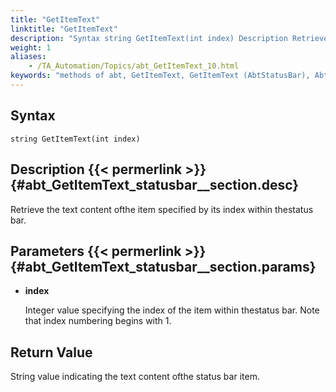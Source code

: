 ```yaml
--- 
title: "GetItemText"
linktitle: "GetItemText"
description: "Syntax string GetItemText(int index) Description Retrieve the text content of the item specified by its index within the status bar. Parameters index Integer value specifying the index of the item ..."
weight: 1
aliases: 
    - /TA_Automation/Topics/abt_GetItemText_10.html
keywords: "methods of abt, GetItemText, GetItemText (AbtStatusBar), AbtStatusBar, getitemtext, abtstatusbar getitemtext, content of item in status bar, value of item in status bar, Obtain content of item at given index in status bar"
---
```


## Syntax

`string GetItemText(int index)`

## Description {{< permerlink >}} {#abt_GetItemText_statusbar__section.desc} 

Retrieve the text content ofthe item specified by its index within thestatus bar.

## Parameters {{< permerlink >}} {#abt_GetItemText_statusbar__section.params} 

-   **index**

    Integer value specifying the index of the item within thestatus bar. Note that index numbering begins with 1.


## Return Value

String value indicating the text content ofthe status bar item.




